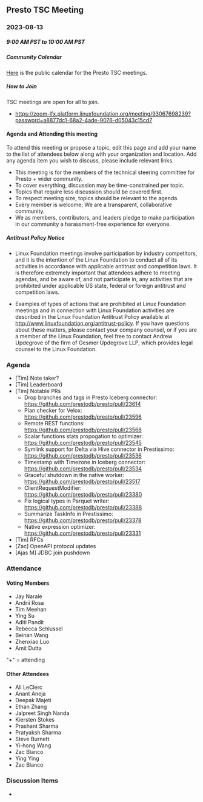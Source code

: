 ## Presto TSC Meeting

### 2023-08-13
##### 9:00 AM PST to 10:00 AM PST

##### Community Calendar

[Here](https://calendar.google.com/calendar/embed?src=linuxfoundation.org_vrjlva5b0u73ps75fvnv5sasi4%40group.calendar.google.com&ctz=America%2FChicago) is the public calendar for the Presto TSC meetings.

##### How to Join

TSC meetings are open for all to join.

* https://zoom-lfx.platform.linuxfoundation.org/meeting/93067698239?password=a8877dc1-68a2-4ade-9076-d05043c15cd7

#### Agenda and Attending this meeting

To attend this meeting or propose a topic, edit this page and add your name to the list of attendees below along with your organization and location. Add any agenda item you wish to discuss, please include relevant links.

* This meeting is for the members of the technical steering committee for Presto + wider community.
* To cover everything, discussion may be time-constrained per topic.
* Topics that require less discussion should be covered first.
* To respect meeting size, topics should be relevant to the agenda.
* Every member is welcome; We are a transparent, collaborative community.
* We as members, contributors, and leaders pledge to make participation in our community a harassment-free experience for everyone.

##### Antitrust Policy Notice

* Linux Foundation meetings involve participation by industry competitors, and it is the intention of the Linux Foundation to conduct all of its activities in accordance with applicable antitrust and competition laws. It is therefore extremely important that attendees adhere to meeting agendas, and be aware of, and not participate in, any activities that are prohibited under applicable US state, federal or foreign antitrust and competition laws.

* Examples of types of actions that are prohibited at Linux Foundation meetings and in connection with Linux Foundation activities are described in the Linux Foundation Antitrust Policy available at http://www.linuxfoundation.org/antitrust-policy. If you have questions about these matters, please contact your company counsel, or if you are a member of the Linux Foundation, feel free to contact Andrew Updegrove of the firm of Gesmer Updegrove LLP, which provides legal counsel to the Linux Foundation.

### Agenda

* [Tim] Note taker?
* [Tim] Leaderboard
* [Tim] Notable PRs
  * Drop branches and tags in Presto Iceberg connector: https://github.com/prestodb/presto/pull/23614
  * Plan checker for Velox: https://github.com/prestodb/presto/pull/23596
  * Remote REST functions: https://github.com/prestodb/presto/pull/23568
  * Scalar functions stats propogation to optimizer: https://github.com/prestodb/presto/pull/23545
  * Symlink support for Delta via Hive connector in Prestissimo: https://github.com/prestodb/presto/pull/23536
  * Timestamp with Timezone in Iceberg connector: https://github.com/prestodb/presto/pull/23534
  * Graceful shutdown in the native worker: https://github.com/prestodb/presto/pull/23517
  * ClientRequestModifier: https://github.com/prestodb/presto/pull/23380
  * Fix logical types in Parquet writer: https://github.com/prestodb/presto/pull/23388
  * Summarize TaskInfo in Prestissimo: https://github.com/prestodb/presto/pull/23378
  * Native expression optimizer: https://github.com/prestodb/presto/pull/23331
* [Tim] RFCs
* [Zac] OpenAPI protocol updates
* [Ajas M] JDBC join pushdown

### Attendance


#### Voting Members

* Jay Narale
* Andrii Rosa 
* Tim Meehan
* Ying Su 
* Aditi Pandit
* Rebecca Schlussel
* Beinan Wang 
* Zhenxiao Luo
* Amit Dutta 

"+" = attending


#### Other Attendees

* Ali LeClerc
* Anant Aneja
* Deepak Majeti
* Ethan Zhang
* Jalpreet Singh Nanda
* Kiersten Stokes
* Prashant Sharma
* Pratyaksh Sharma
* Steve Burnett
* Yi-hong Wang
* Zac Blanco
* Ying Ying
* Zac Blanco

### Discussion Items

- 
